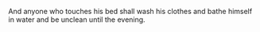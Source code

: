 And anyone who touches his bed shall wash his clothes and bathe himself in water and be unclean until the evening.
